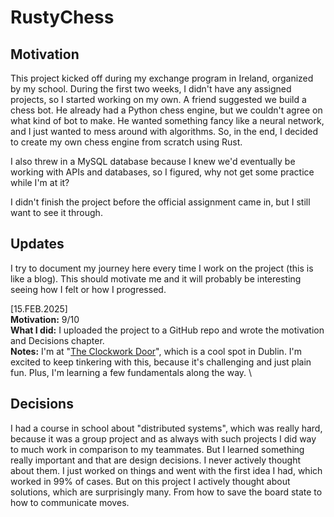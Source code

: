 # RustyChess

## Motivation

This project kicked off during my exchange program in Ireland, organized by my school. During the first two weeks, I didn't have any assigned projects, so I started working on my own. A friend suggested we build a chess bot. He already had a Python chess engine, but we couldn't agree on what kind of bot to make. He wanted something fancy like a neural network, and I just wanted to mess around with algorithms. So, in the end, I decided to create my own chess engine from scratch using Rust.

I also threw in a MySQL database because I knew we'd eventually be working with APIs and databases, so I figured, why not get some practice while I'm at it?

I didn't finish the project before the official assignment came in, but I still want to see it through.

## Updates

I try to document my journey here every time I work on the project (this is like a blog). This should motivate me and it will probably be interesting seeing how I felt or how I progressed.

[15.FEB.2025] \
**Motivation:** 9/10 \
**What I did:** I uploaded the project to a GitHub repo and wrote the motivation and Decisions chapter. \
**Notes:** I'm at "[The Clockwork Door](https://www.clockworkdoor.ie/)", which is a cool spot in Dublin. I'm excited to keep tinkering with this, because it's challenging and just plain fun. Plus, I'm learning a few fundamentals along the way. \

## Decisions

I had a course in school about "distributed systems", which was really hard, because it was a group project and as always with such projects I did way to much work in comparison to my teammates. But I learned something really important and that are design decisions. I never actively thought about them. I just worked on things and went with the first idea I had, which worked in 99% of cases. But on this project I actively thought about solutions, which are surprisingly many. From how to save the board state to how to communicate moves.
